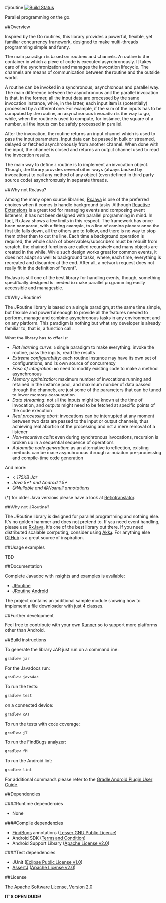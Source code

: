 #jroutine
[![Build Status](https://travis-ci.org/davide-maestroni/jroutine.svg?branch=master)](https://travis-ci.org/davide-maestroni/jroutine)

Parallel programming on the go.

##Overview

Inspired by the Go routines, this library provides a powerful, flexible, yet familiar concurrency framework, designed to make multi-threads programming simple and funny.

The main paradigm is based on routines and channels. A routine is the container in which a piece of code is executed asynchronously. It takes care of the synchronization and manages the invocation lifecycle. The channels are means of communication between the routine and the outside world.

A routine can be invoked in a synchronous, asynchronous and parallel way. The main difference between the asynchronous and the parallel invocation is that, in the former, all the input data are processed by the same invocation instance, while, in the latter, each input item is (potentially) processed by a different one. For example, if the sum of the inputs has to be computed by the routine, an asynchronous invocation is the way to go, while, when the routine is used to compute, for instance, the square of a number, all the inputs can be safely processed in parallel.

After the invocation, the routine returns an input channel which is used to pass the input parameters. Input data can be passed in bulk or streamed, delayed or fetched asynchronously from another channel. When done with the input, the channel is closed and returns an output channel used to read the invocation results.

The main way to define a routine is to implement an invocation object. Though, the library provides several other ways (always backed by invocations) to call any method of any object (even defined in third party source code) asynchronously in separate threads.

##Why not RxJava?

Among the many open source libraries, [RxJava][6] is one of the preferred choices when it comes to handle background tasks.
Although [Reactive Extensions][7] is a great tool for managing events and composing event listeners, it has not been designed with parallel programming in mind.
In fact, RxJava shows a few limits in this respect.
The framework has once been compared, with a fitting example, to a line of domino pieces: once the first tile falls down, all the others are to follow, and there is no way to stop them other than to cut the line.
Each time a background operation is required, the whole chain of observables/subscribers must be rebuilt from scratch, the chained functions are called recursively and many objects are created in the while.
While such design works great for common events, it does not adapt so well to background tasks, where, each time, everything is recreated and discarded at the end.
After all, a network request does not really fit in the definition of "event".

RxJava is still one of the best library for handling events, though, something specifically designed is needed to make parallel programming easily accessible and manageable.

##Why JRoutine?

The JRoutine library is based on a single paradigm, at the same time simple, but flexible and powerful enough to provide all the features needed to perform, manage and combine asynchronous tasks in any environment and on any platform.
This paradigm is nothing but what any developer is already familiar to, that is, a function call.

What the library has to offer is:

* *Flat learning curve*: a single paradigm to make everything: invoke the routine, pass the inputs, read the results
* *Extreme configurability*: each routine instance may have its own set of configurations, and its own source of concurrency
* *Ease of integration*: no need to modify existing code to make a method asynchronous
* *Memory optimization*: maximum number of invocations running and retained in the instance pool, and maximum number of data passed through the channels, are just some of the parameters that can be tuned to lower memory consumption
* *Data streaming*: not all the inputs might be known at the time of invocation, and outputs might need to be fetched at specific points of the code execution
* *Real processing abort*: invocations can be interrupted at any moment between two data are passed to the input or output channels, thus achieving real abortion of the processing and not a mere removal of a listener
* *Non-recursive calls*: even during synchronous invocations, recursion is broken up in a sequential sequence of operations
* *Automatic code generation*: as an alternative to reflection, existing methods can be made asynchronous through annotation pre-processing and compile-time code generation

And more:

* *< 175KB Jar*
* *Java 5+** *and Android 1.5+*
* *@Nullable and @Nonnull annotations*

(*) for older Java versions please have a look at [Retrotranslator][15].

##Why not JRoutine?

The JRoutine library is designed for parallel programming and nothing else. It's no golden hammer and does not pretend to.
If you need event handling, please use [RxJava][6], it's one of the best library out there. If you need distributed scalable computing, consider using [Akka][8].
For anything else [GitHub][9] is a great source of inspiration.

##Usage examples

TBD

##Documentation

Complete Javadoc with insights and examples is available:

* [JRoutine][12]
* [JRoutine Android][13]

The project contains an additional sample module showing how to implement a file downloader with just 4 classes.

##Further development

Feel free to contribute with your own [Runner][14] so to support more platforms other than Android.

##Build instructions

To generate the library JAR just run on a command line:
```sh
gradlew jar
```

For the Javadocs run:
```sh
gradlew javadoc
```

To run the tests:
```sh
gradlew test
```
on a connected device:
```sh
gradlew cAT
```

To run the tests with code coverage:
```sh
gradlew jT
```

To run the FindBugs analyzer:
```sh
gradlew fM
```

To run the Android lint:
```sh
gradlew lint
```

For additional commands please refer to the [Gradle Android Plugin User Guide][4].

##Dependencies

####Runtime dependencies

- None

####Compile dependencies

- [FindBugs][10] annotations ([Lesser GNU Public License][3])
- Android SDK ([Terms and Condition][1])
- Android Support Library ([Apache License v2.0][2])

####Test dependencies

- JUnit ([Eclipse Public License v1.0][5])
- [AssertJ][11] ([Apache License v2.0][2])

##License

[The Apache Software License, Version 2.0][2]

**IT'S OPEN DUDE!**

[1]:http://developer.android.com/sdk/terms.html
[2]:http://www.apache.org/licenses/LICENSE-2.0
[3]:http://www.gnu.org/licenses/lgpl.html
[4]:http://tools.android.com/tech-docs/new-build-system/user-guide
[5]:https://www.eclipse.org/legal/epl-v10.html
[6]:https://github.com/ReactiveX/RxJava
[7]:http://reactivex.io/
[8]:http://akka.io/
[9]:https://github.com/
[10]:http://findbugs.sourceforge.net/
[11]:http://joel-costigliola.github.io/assertj/
[12]:http://davide-maestroni.github.io/jroutine/javadocs/
[13]:http://davide-maestroni.github.io/jroutine/android/javadocs/
[14]:http://davide-maestroni.github.io/jroutine/javadocs/com/bmd/jrt/runner/Runner.html
[15]:http://retrotranslator.sourceforge.net/
